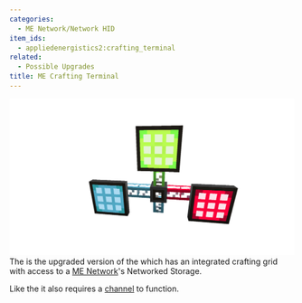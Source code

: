 ```yaml
---
categories:
  - ME Network/Network HID
item_ids:
  - appliedenergistics2:crafting_terminal
related:
  - Possible Upgrades
title: ME Crafting Terminal
---
```


![A picture of 3 crafting terminals.](../../../../public/assets/large/crafting_terminal.png)
The <ItemLink id="appliedenergistics2:crafting_terminal"/> is the
upgraded version of the <ItemLink
id="appliedenergistics2:terminal"/> which has an integrated crafting
grid with access to a [ME Network](../../me-network.md)'s Networked
Storage.

Like the <ItemLink id="appliedenergistics2:terminal"/> it also
requires a [channel](../../channels.md) to function.

<RecipeFor id="appliedenergistics2:crafting_terminal"/>
